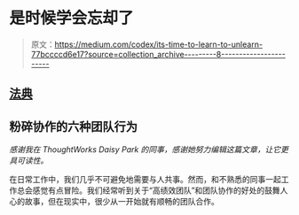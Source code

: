 # 是时候学会忘却了

> 原文：<https://medium.com/codex/its-time-to-learn-to-unlearn-77bccccd6e17?source=collection_archive---------8----------------------->

## [法典](https://medium.com/codex)

## 粉碎协作的六种团队行为

*感谢我在 ThoughtWorks Daisy Park 的同事，感谢她努力编辑这篇文章，让它更具可读性。*

在日常工作中，我们几乎不可避免地需要与人共事。然而，和不熟悉的同事一起工作总会感觉有点冒险。我们经常听到关于“高绩效团队”和团队协作的好处的鼓舞人心的故事，但在现实中，很少从一开始就有顺畅的团队合作。
